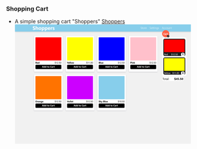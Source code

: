 ### Shopping Cart

- A simple shopping cart "Shoppers"
  <a href="https://rishav-mngo.github.io/Shoppers/">Shoppers</a>
  <img src="screenshot/screenShot-1.png">
